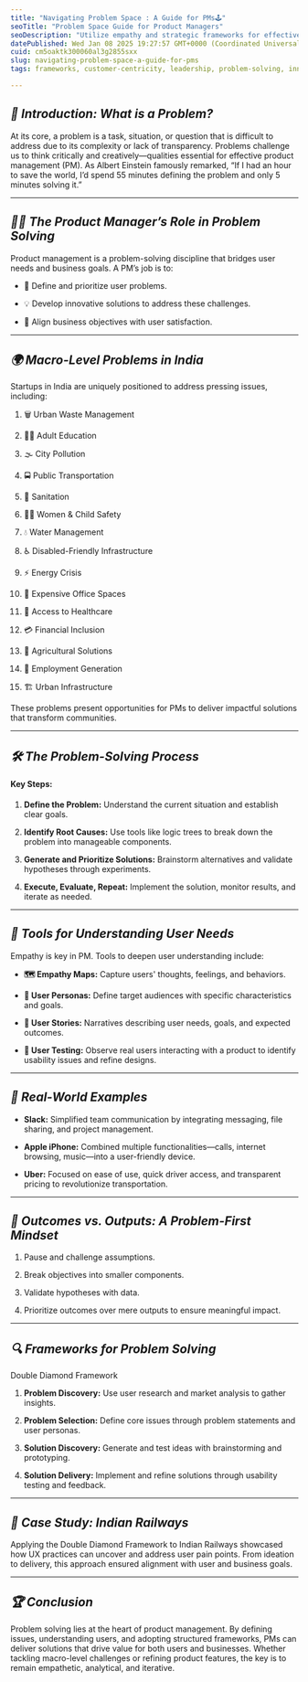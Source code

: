 ```yaml
---
title: "Navigating Problem Space : A Guide for PMs🕹️"
seoTitle: "Problem Space Guide for Product Managers"
seoDescription: "Utilize empathy and strategic frameworks for effective problem-solving and impactful solutions to macro-level issues in India as a product manager"
datePublished: Wed Jan 08 2025 19:27:57 GMT+0000 (Coordinated Universal Time)
cuid: cm5oaktk300060al3g2855sxx
slug: navigating-problem-space-a-guide-for-pms
tags: frameworks, customer-centricity, leadership, problem-solving, innovation, product-management, design-thinking, user-research, problem-solving-skills, business-strategy, techstartups, startup-insights, india-challenges, case-study-insights, agile-product-development

---
```


## ***🌟 Introduction: What is a Problem?***

At its core, a problem is a task, situation, or question that is difficult to address due to its complexity or lack of transparency. Problems challenge us to think critically and creatively—qualities essential for effective product management (PM). As Albert Einstein famously remarked, “If I had an hour to save the world, I’d spend 55 minutes defining the problem and only 5 minutes solving it.”

---

## ***👩‍💻 The Product Manager’s Role in Problem Solving***

Product management is a problem-solving discipline that bridges user needs and business goals. A PM’s job is to:

* 📝 Define and prioritize user problems.
    
* 💡 Develop innovative solutions to address these challenges.
    
* 🤝 Align business objectives with user satisfaction.
    

---

## ***🌍 Macro-Level Problems in India***

Startups in India are uniquely positioned to address pressing issues, including:

1. 🗑️ Urban Waste Management
    
2. 🧑‍🏫 Adult Education
    
3. 🌫️ City Pollution
    
4. 🚍 Public Transportation
    
5. 🚽 Sanitation
    
6. 👩‍👧 Women & Child Safety
    
7. 💧 Water Management
    
8. ♿ Disabled-Friendly Infrastructure
    
9. ⚡ Energy Crisis
    
10. 🏢 Expensive Office Spaces
    
11. 🏥 Access to Healthcare
    
12. 💳 Financial Inclusion
    
13. 🌾 Agricultural Solutions
    
14. 💼 Employment Generation
    
15. 🏗️ Urban Infrastructure
    

These problems present opportunities for PMs to deliver impactful solutions that transform communities.

---

## ***🛠️ The Problem-Solving Process***

#### Key Steps:

1. **Define the Problem:** Understand the current situation and establish clear goals.
    
2. **Identify Root Causes:** Use tools like logic trees to break down the problem into manageable components.
    
3. **Generate and Prioritize Solutions:** Brainstorm alternatives and validate hypotheses through experiments.
    
4. **Execute, Evaluate, Repeat:** Implement the solution, monitor results, and iterate as needed.
    

---

## ***🧠 Tools for Understanding User Needs***

Empathy is key in PM. Tools to deepen user understanding include:

* **🗺️ Empathy Maps:** Capture users' thoughts, feelings, and behaviors.
    
* **👤 User Personas:** Define target audiences with specific characteristics and goals.
    
* **📖 User Stories:** Narratives describing user needs, goals, and expected outcomes.
    
* **🧪 User Testing:** Observe real users interacting with a product to identify usability issues and refine designs.
    

---

## ***🌟 Real-World Examples***

* **Slack:** Simplified team communication by integrating messaging, file sharing, and project management.
    
* **Apple iPhone:** Combined multiple functionalities—calls, internet browsing, music—into a user-friendly device.
    
* **Uber:** Focused on ease of use, quick driver access, and transparent pricing to revolutionize transportation.
    

---

## ***🎯 Outcomes vs. Outputs: A Problem-First Mindset***

1. Pause and challenge assumptions.
    
2. Break objectives into smaller components.
    
3. Validate hypotheses with data.
    
4. Prioritize outcomes over mere outputs to ensure meaningful impact.
    

---

## ***🔍 Frameworks for Problem Solving***

Double Diamond Framework

1. **Problem Discovery:** Use user research and market analysis to gather insights.
    
2. **Problem Selection:** Define core issues through problem statements and user personas.
    
3. **Solution Discovery:** Generate and test ideas with brainstorming and prototyping.
    
4. **Solution Delivery:** Implement and refine solutions through usability testing and feedback.
    

---

## ***🚉 Case Study: Indian Railways***

Applying the Double Diamond Framework to Indian Railways showcased how UX practices can uncover and address user pain points. From ideation to delivery, this approach ensured alignment with user and business goals.

---

## ***🏆 Conclusion***

Problem solving lies at the heart of product management. By defining issues, understanding users, and adopting structured frameworks, PMs can deliver solutions that drive value for both users and businesses. Whether tackling macro-level challenges or refining product features, the key is to remain empathetic, analytical, and iterative.